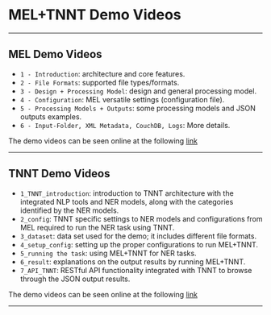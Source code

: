 # MEL+TNNT Demo Videos

---
## MEL Demo Videos

- `1 - Introduction`: architecture and core features.  
- `2 - File Formats`: supported file types/formats.  
- `3 - Design + Processing Model`: design and general processing model.  
- `4 - Configuration`: MEL versatile settings (configuration file).  
- `5 - Processing Models + Outputs`: some processing models and JSON outputs examples.  
- `6 - Input-Folder, XML Metadata, CouchDB, Logs`: More details.  

The demo videos can be seen online at the following [link](https://anu365-my.sharepoint.com/:f:/g/personal/u1085404_anu_edu_au/Epa1iAsBKodMplX8uozAf_EBBuLyDuE4DSU06fYGRlpyrQ)

---
## TNNT Demo Videos

- `1_TNNT_introduction`: introduction to TNNT architecture with the integrated NLP tools and NER models, along with the categories identified by the NER models.  
- `2_config`: TNNT specific settings to NER models and configurations from MEL required to run the NER task using TNNT.  
- `3_dataset`: data set used for the demo; it includes different file formats.  
- `4_setup_config`: setting up the proper configurations to run MEL+TNNT.  
- `5_running the task`: using MEL+TNNT for NER tasks.  
- `6_result`: explanations on the output results by running MEL+TNNT.  
- `7_API_TNNT`: RESTful API functionality integrated with TNNT to browse through the JSON output results.

The demo videos can be seen online at the following [link](https://anu365-my.sharepoint.com/:f:/g/personal/u7064900_anu_edu_au/EvSqVa_6ma9Dp7JZ7m5Qgt4Banscwr_cUu8p6wjaqOO9hA)

---
